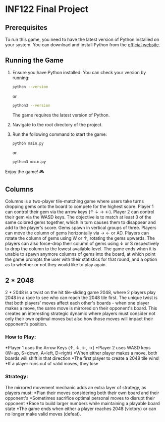 # INF122 Final Project  

## Prerequisites  
To run this game, you need to have the latest version of Python installed on your system. You can download and install Python from the [official website](https://www.python.org/downloads/).  

## Running the Game  
1. Ensure you have Python installed. You can check your version by running:  
   ```sh
   python --version
   ```  
   or  
   ```sh
   python3 --version
   ```  
   The game requires the latest version of Python.  

2. Navigate to the root directory of the project.  

3. Run the following command to start the game:  
   ```sh
   python main.py
   ```  
   or  
   ```sh
   python3 main.py
   ```  

Enjoy the game! 🎮  

## Columns
Columns is a two-player tile-matching game where users take turns dropping gems onto the board to compete for the highest score. Player 1 can control their gem via the arrow keys (↑ ↓ → ←). Player 2 can control their gem via the WASD keys. The objective is to match at least 3 of the same colored gems together, which in turn causes them to disappear and add to the player's score. Gems spawn in vertical groups of three. Players can move the column of gems horizontally via → ← or AD. Players can rotate the column of gems using W or ↑, rotating the gems upwards. The players can also force-drop their column of gems using ↓ or S respectively to drop the column to the lowest available level. The game ends when it is unable to spawn anymore columns of gems into the board, at which point the game prompts the user with their statistics for that round, and a option as to whether or not they would like to play again.

## 2 * 2048
2 * 2048 is a twist on the hit tile-sliding game 2048, where 2 players play 2048 in a race to see who can reach the 2048 tile first. The unique twist is that both players' moves affect each other's boards - when one player makes a move, the same move is mirrored on their opponent's board. This creates an interesting strategic dynamic where players must consider not only their own optimal moves but also how those moves will impact their opponent's position.

### How to Play:
*Player 1 uses the Arrow Keys (↑, ↓, ←, →)
*Player 2 uses WASD keys (W=up, S=down, A=left, D=right)
*When either player makes a move, both boards will shift in that direction
*The first player to create a 2048 tile wins!
*If a player runs out of valid moves, they lose

### Strategy:
The mirrored movement mechanic adds an extra layer of strategy, as players must:
*Plan their moves considering both their own board and their opponent's
*Sometimes sacrifice optimal personal moves to disrupt their opponent
*Race to build larger numbers while maintaining a playable board state
*The game ends when either a player reaches 2048 (victory) or can no longer make valid moves (defeat).
